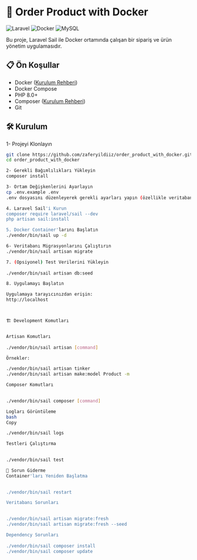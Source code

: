# 🚀 Order Product with Docker

![Laravel](https://img.shields.io/badge/Laravel-FF2D20?style=for-the-badge&logo=laravel&logoColor=white)
![Docker](https://img.shields.io/badge/Docker-2496ED?style=for-the-badge&logo=docker&logoColor=white)
![MySQL](https://img.shields.io/badge/MySQL-4479A1?style=for-the-badge&logo=mysql&logoColor=white)

Bu proje, Laravel Sail ile Docker ortamında çalışan bir sipariş ve ürün yönetim uygulamasıdır.

## 📋 Ön Koşullar

- Docker ([Kurulum Rehberi](https://docs.docker.com/get-docker/))
- Docker Compose
- PHP 8.0+
- Composer ([Kurulum Rehberi](https://getcomposer.org/download/))
- Git

## 🛠️ Kurulum


1- Projeyi Klonlayın

```bash
git clone https://github.com/zaferyildiiz/order_product_with_docker.git
cd order_product_with_docker

2- Gerekli Bağımlılıkları Yükleyin
composer install

3- Ortam Değişkenlerini Ayarlayın
cp .env.example .env
.env dosyasını düzenleyerek gerekli ayarları yapın (özellikle veritabanı bağlantı bilgileri).

4. Laravel Sail'i Kurun
composer require laravel/sail --dev
php artisan sail:install

5. Docker Container'larını Başlatın
./vendor/bin/sail up -d

6- Veritabanı Migrasyonlarını Çalıştırın
./vendor/bin/sail artisan migrate

7. (Opsiyonel) Test Verilerini Yükleyin
 
./vendor/bin/sail artisan db:seed

8. Uygulamayı Başlatın

Uygulamaya tarayıcınızdan erişin:
http://localhost



🏗️ Development Komutları


Artisan Komutları
 
./vendor/bin/sail artisan [command]

Örnekler:

./vendor/bin/sail artisan tinker
./vendor/bin/sail artisan make:model Product -m

Composer Komutları
 

./vendor/bin/sail composer [command]

Logları Görüntüleme
bash
Copy

./vendor/bin/sail logs

Testleri Çalıştırma
 

./vendor/bin/sail test

🐛 Sorun Giderme
Container'ları Yeniden Başlatma
 

./vendor/bin/sail restart

Veritabanı Sorunları
 

./vendor/bin/sail artisan migrate:fresh
./vendor/bin/sail artisan migrate:fresh --seed

Dependency Sorunları
 
./vendor/bin/sail composer install
./vendor/bin/sail composer update



